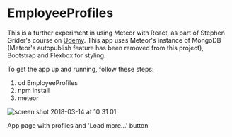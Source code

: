 # EmployeeProfiles

This is a further experiment in using Meteor with React, as part of Stephen Grider's course on [Udemy](https://www.udemy.com/meteor-react-tutorial). This app uses Meteor's instance of MongoDB (Meteor's autopublish feature has been removed from this project), Bootstrap and Flexbox for styling.

To get the app up and running, follow these steps:

1) cd EmployeeProfiles
2) npm install
3) meteor

![screen shot 2018-03-14 at 10 31 01](https://user-images.githubusercontent.com/25869284/37397223-ec46f3dc-2772-11e8-8230-c55ae3208926.png)


App page with profiles and 'Load more...' button